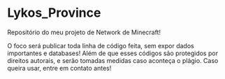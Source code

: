 # Lykos_Province
Repositório do meu projeto de Network de Minecraft!

O foco será publicar toda linha de código feita, sem expor dados importantes e databases!
Além de que esses códigos são protegidos por direitos autorais, e serão tomadas medidas caso aconteça o plágio. Caso queira usar, entre em contato antes!
